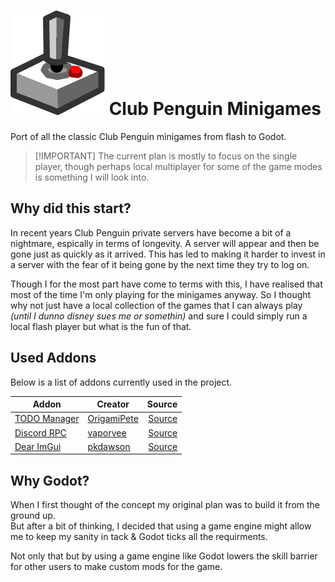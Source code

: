 # ![text][logo] Club Penguin Minigames

Port of all the classic Club Penguin minigames from flash to Godot.  
>[!IMPORTANT] The current plan is mostly to focus on the single player, though perhaps local multiplayer for some of the game modes is something I will look into.

## Why did this start?

In recent years Club Penguin private servers have become a bit of a nightmare, espically in terms of longevity. A server will appear and then be gone just as quickly as it arrived. This has led to making it harder to invest in a server with the fear of it being gone by the next time they try to log on.

Though I for the most part have come to terms with this, I have realised that most of the time I'm only playing for the minigames anyway. So I thought why not just have a local collection of the games that I can always play *(until I dunno disney sues me or somethin)* and sure I could simply run a local flash player but what is the fun of that.

## Used Addons

Below is a list of addons currently used in the project.

| Addon                  | Creator               | Source            |
| ---------------------- | --------------------- | ----------------: |
| [TODO Manager][TODO-L] | [OrigamiPete][TODO-C] | [Source][TODO-S]  |
| [Discord RPC][RPC-L]   | [vaporvee][RPC-C]     | [Source][RPC-S]   |
| [Dear ImGui][IMGUI-L]  | [pkdawson][IMGUI-C]   | [Source][IMGUI-S] |

## Why Godot?

When I first thought of the concept my original plan was to build it from the ground up.  
But after a bit of thinking, I decided that using a game engine might allow me to keep my sanity in tack & Godot ticks all the requirments.  

Not only that but by using a game engine like Godot lowers the skill barrier for other users to make custom mods for the game.

<!-- Below are refs for all the links to keep this looking kinda clean -->

[logo]: https://raw.githubusercontent.com/waddleon/minigames/refs/heads/main/icon.svg "Club Penguin Controller"

[TODO-L]: https://godotengine.org/asset-library/asset/1327
[TODO-C]: https://godotengine.org/asset-library/asset?user=OrigamiPete
[TODO-S]: https://github.com/OrigamiDev-Pete/TODO_Manager

[RPC-L]: https://godotengine.org/asset-library/asset/1968
[RPC-C]: https://godotengine.org/asset-library/asset?user=vaporvee
[RPC-S]: https://github.com/vaporvee/discord-rpc-godot

[IMGUI-L]: https://godotengine.org/asset-library/asset/2985
[IMGUI-C]: https://godotengine.org/asset-library/asset?user=pkdawson
[IMGUI-S]: https://github.com/pkdawson/imgui-godot
